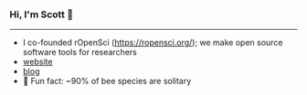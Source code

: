 ### Hi, I'm Scott 👋 
---

- I co-founded rOpenSci (https://ropensci.org/); we make open source software tools for researchers
- [website](https://scottchamberlain.info)
- [blog](http://recology.info/)
- 🐝 Fun fact: ~90% of bee species are solitary
